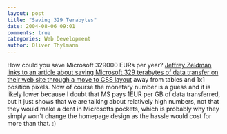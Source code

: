 ```yaml
---
layout: post
title: "Saving 329 Terabytes"
date: 2004-08-06 09:01
comments: true
categories: Web Development
author: Oliver Thylmann
---
```



How could you save Microsoft 329000 EURs per year? [Jeffrey Zeldman links to an article about saving Microsoft 329 terabytes of data transfer on their web site through a move to CSS layout](http://www.zeldman.com/daily/0704e.shtml) away from tables and 1x1 position pixels. Now of course the monetary number is a guess and it is likely lower because I doubt that MS pays 1EUR per GB of data transferred, but it just shows that we are talking about relatively high numbers, not that they would make a dent in Microsofts pockets, which is probably why they simply won't change the homepage design as the hassle would cost for more than that. :)


